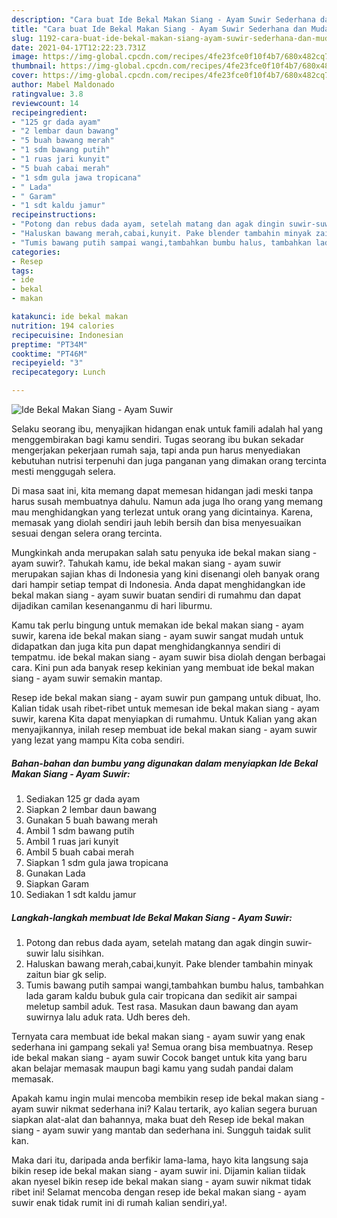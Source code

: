```yaml
---
description: "Cara buat Ide Bekal Makan Siang - Ayam Suwir Sederhana dan Mudah Dibuat"
title: "Cara buat Ide Bekal Makan Siang - Ayam Suwir Sederhana dan Mudah Dibuat"
slug: 1192-cara-buat-ide-bekal-makan-siang-ayam-suwir-sederhana-dan-mudah-dibuat
date: 2021-04-17T12:22:23.731Z
image: https://img-global.cpcdn.com/recipes/4fe23fce0f10f4b7/680x482cq70/ide-bekal-makan-siang-ayam-suwir-foto-resep-utama.jpg
thumbnail: https://img-global.cpcdn.com/recipes/4fe23fce0f10f4b7/680x482cq70/ide-bekal-makan-siang-ayam-suwir-foto-resep-utama.jpg
cover: https://img-global.cpcdn.com/recipes/4fe23fce0f10f4b7/680x482cq70/ide-bekal-makan-siang-ayam-suwir-foto-resep-utama.jpg
author: Mabel Maldonado
ratingvalue: 3.8
reviewcount: 14
recipeingredient:
- "125 gr dada ayam"
- "2 lembar daun bawang"
- "5 buah bawang merah"
- "1 sdm bawang putih"
- "1 ruas jari kunyit"
- "5 buah cabai merah"
- "1 sdm gula jawa tropicana"
- " Lada"
- " Garam"
- "1 sdt kaldu jamur"
recipeinstructions:
- "Potong dan rebus dada ayam, setelah matang dan agak dingin suwir-suwir lalu sisihkan."
- "Haluskan bawang merah,cabai,kunyit. Pake blender tambahin minyak zaitun biar gk selip."
- "Tumis bawang putih sampai wangi,tambahkan bumbu halus, tambahkan lada garam kaldu bubuk gula cair tropicana dan sedikit air sampai meletup sambil aduk. Test rasa. Masukan daun bawang dan ayam suwirnya lalu aduk rata. Udh beres deh."
categories:
- Resep
tags:
- ide
- bekal
- makan

katakunci: ide bekal makan 
nutrition: 194 calories
recipecuisine: Indonesian
preptime: "PT34M"
cooktime: "PT46M"
recipeyield: "3"
recipecategory: Lunch

---
```



![Ide Bekal Makan Siang - Ayam Suwir](https://img-global.cpcdn.com/recipes/4fe23fce0f10f4b7/680x482cq70/ide-bekal-makan-siang-ayam-suwir-foto-resep-utama.jpg)

Selaku seorang ibu, menyajikan hidangan enak untuk famili adalah hal yang menggembirakan bagi kamu sendiri. Tugas seorang ibu bukan sekadar mengerjakan pekerjaan rumah saja, tapi anda pun harus menyediakan kebutuhan nutrisi terpenuhi dan juga panganan yang dimakan orang tercinta mesti menggugah selera.

Di masa  saat ini, kita memang dapat memesan hidangan jadi meski tanpa harus susah membuatnya dahulu. Namun ada juga lho orang yang memang mau menghidangkan yang terlezat untuk orang yang dicintainya. Karena, memasak yang diolah sendiri jauh lebih bersih dan bisa menyesuaikan sesuai dengan selera orang tercinta. 



Mungkinkah anda merupakan salah satu penyuka ide bekal makan siang - ayam suwir?. Tahukah kamu, ide bekal makan siang - ayam suwir merupakan sajian khas di Indonesia yang kini disenangi oleh banyak orang dari hampir setiap tempat di Indonesia. Anda dapat menghidangkan ide bekal makan siang - ayam suwir buatan sendiri di rumahmu dan dapat dijadikan camilan kesenanganmu di hari liburmu.

Kamu tak perlu bingung untuk memakan ide bekal makan siang - ayam suwir, karena ide bekal makan siang - ayam suwir sangat mudah untuk didapatkan dan juga kita pun dapat menghidangkannya sendiri di tempatmu. ide bekal makan siang - ayam suwir bisa diolah dengan berbagai cara. Kini pun ada banyak resep kekinian yang membuat ide bekal makan siang - ayam suwir semakin mantap.

Resep ide bekal makan siang - ayam suwir pun gampang untuk dibuat, lho. Kalian tidak usah ribet-ribet untuk memesan ide bekal makan siang - ayam suwir, karena Kita dapat menyiapkan di rumahmu. Untuk Kalian yang akan menyajikannya, inilah resep membuat ide bekal makan siang - ayam suwir yang lezat yang mampu Kita coba sendiri.

<!--inarticleads1-->

##### Bahan-bahan dan bumbu yang digunakan dalam menyiapkan Ide Bekal Makan Siang - Ayam Suwir:

1. Sediakan 125 gr dada ayam
1. Siapkan 2 lembar daun bawang
1. Gunakan 5 buah bawang merah
1. Ambil 1 sdm bawang putih
1. Ambil 1 ruas jari kunyit
1. Ambil 5 buah cabai merah
1. Siapkan 1 sdm gula jawa tropicana
1. Gunakan  Lada
1. Siapkan  Garam
1. Sediakan 1 sdt kaldu jamur




<!--inarticleads2-->

##### Langkah-langkah membuat Ide Bekal Makan Siang - Ayam Suwir:

1. Potong dan rebus dada ayam, setelah matang dan agak dingin suwir-suwir lalu sisihkan.
1. Haluskan bawang merah,cabai,kunyit. Pake blender tambahin minyak zaitun biar gk selip.
1. Tumis bawang putih sampai wangi,tambahkan bumbu halus, tambahkan lada garam kaldu bubuk gula cair tropicana dan sedikit air sampai meletup sambil aduk. Test rasa. Masukan daun bawang dan ayam suwirnya lalu aduk rata. Udh beres deh.




Ternyata cara membuat ide bekal makan siang - ayam suwir yang enak sederhana ini gampang sekali ya! Semua orang bisa membuatnya. Resep ide bekal makan siang - ayam suwir Cocok banget untuk kita yang baru akan belajar memasak maupun bagi kamu yang sudah pandai dalam memasak.

Apakah kamu ingin mulai mencoba membikin resep ide bekal makan siang - ayam suwir nikmat sederhana ini? Kalau tertarik, ayo kalian segera buruan siapkan alat-alat dan bahannya, maka buat deh Resep ide bekal makan siang - ayam suwir yang mantab dan sederhana ini. Sungguh taidak sulit kan. 

Maka dari itu, daripada anda berfikir lama-lama, hayo kita langsung saja bikin resep ide bekal makan siang - ayam suwir ini. Dijamin kalian tiidak akan nyesel bikin resep ide bekal makan siang - ayam suwir nikmat tidak ribet ini! Selamat mencoba dengan resep ide bekal makan siang - ayam suwir enak tidak rumit ini di rumah kalian sendiri,ya!.

